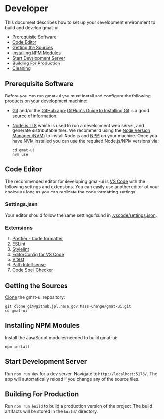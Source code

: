 # Developer

This document describes how to set up your development environment to build and develop gmat-ui.

- [Prerequisite Software](#prerequisite-software)
- [Code Editor](#code-editor)
- [Getting the Sources](#getting-the-sources)
- [Installing NPM Modules](#installing-npm-modules)
- [Start Development Server](#start-development-server)
- [Building For Production](#building-for-production)
- [Cleaning](#cleaning)

## Prerequisite Software

Before you can run gmat-ui you must install and configure the following products on your development machine:

- [Git](http://git-scm.com) and/or the [GitHub app](https://desktop.github.com/); [GitHub's Guide to Installing Git](https://help.github.com/articles/set-up-git) is a good source of information.

- [Node.js LTS](http://nodejs.org) which is used to run a development web server, and generate distributable files. We recommend using the [Node Version Manager (NVM)](https://github.com/nvm-sh/nvm) to install Node.js and [NPM](https://www.npmjs.com/) on your machine. Once you have NVM installed you can use the required Node.js/NPM versions via:

  ```shell
  cd gmat-ui
  nvm use
  ```

## Code Editor

The recommended editor for developing gmat-ui is [VS Code](https://code.visualstudio.com/) with the following settings and extensions. You can easily use another editor of your choice as long as you can replicate the code formatting settings.

### Settings.json

Your editor should follow the same settings found in [.vscode/settings.json](../.vscode/settings.json).

### Extensions

1. [Prettier - Code formatter](https://marketplace.visualstudio.com/items?itemName=esbenp.prettier-vscode)
2. [ESLint](https://marketplace.visualstudio.com/items?itemName=dbaeumer.vscode-eslint)
3. [Stylelint](https://marketplace.visualstudio.com/items?itemName=stylelint.vscode-stylelint)
4. [EditorConfig for VS Code](https://marketplace.visualstudio.com/items?itemName=EditorConfig.EditorConfig)
5. [Vitest](https://marketplace.visualstudio.com/items?itemName=ZixuanChen.vitest-explorer)
6. [Path Intellisense](https://marketplace.visualstudio.com/items?itemName=christian-kohler.path-intellisense)
7. [Code Spell Checker](https://marketplace.visualstudio.com/items?itemName=streetsidesoftware.code-spell-checker)

## Getting the Sources

[Clone](https://help.github.com/en/github/creating-cloning-and-archiving-repositories/cloning-a-repository) the gmat-ui repository:

```shell
git clone git@github.jpl.nasa.gov:Mass-Change/gmat-ui.git
cd gmat-ui
```

## Installing NPM Modules

Install the JavaScript modules needed to build gmat-ui:

```shell
npm install
```

## Start Development Server

Run `npm run dev` for a dev server. Navigate to `http://localhost:5173/`. The app will automatically reload if you change any of the source files.

## Building For Production

Run `npm run build` to build a production version of the project. The build artifacts will be stored in the `build/` directory.
